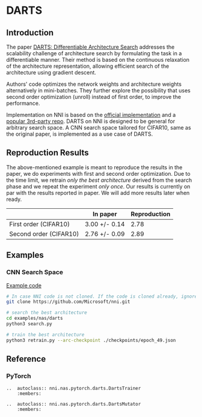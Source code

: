 # DARTS

## Introduction

The paper [DARTS: Differentiable Architecture Search](https://arxiv.org/abs/1806.09055) addresses the scalability challenge of architecture search by formulating the task in a differentiable manner. Their method is based on the continuous relaxation of the architecture representation, allowing efficient search of the architecture using gradient descent.

Authors' code optimizes the network weights and architecture weights alternatively in mini-batches. They further explore the possibility that uses second order optimization (unroll) instead of first order, to improve the performance.

Implementation on NNI is based on the [official implementation](https://github.com/quark0/darts) and a [popular 3rd-party repo](https://github.com/khanrc/pt.darts). DARTS on NNI is designed to be general for arbitrary search space. A CNN search space tailored for CIFAR10, same as the original paper, is implemented as a use case of DARTS.

## Reproduction Results

The above-mentioned example is meant to reproduce the results in the paper, we do experiments with first and second order optimization. Due to the time limit, we retrain *only the best architecture* derived from the search phase and we repeat the experiment *only once*. Our results is currently on par with the results reported in paper. We will add more results later when ready.

|                        | In paper      | Reproduction |
| ---------------------- | ------------- | ------------ |
| First order (CIFAR10)  | 3.00 +/- 0.14 | 2.78         |
| Second order (CIFAR10) | 2.76 +/- 0.09 | 2.89         |

## Examples

### CNN Search Space

[Example code](https://github.com/microsoft/nni/tree/master/examples/nas/darts)

```bash
# In case NNI code is not cloned. If the code is cloned already, ignore this line and enter code folder.
git clone https://github.com/Microsoft/nni.git

# search the best architecture
cd examples/nas/darts
python3 search.py

# train the best architecture
python3 retrain.py --arc-checkpoint ./checkpoints/epoch_49.json
```

## Reference

### PyTorch

```eval_rst
..  autoclass:: nni.nas.pytorch.darts.DartsTrainer
    :members:

..  autoclass:: nni.nas.pytorch.darts.DartsMutator
    :members:
```
